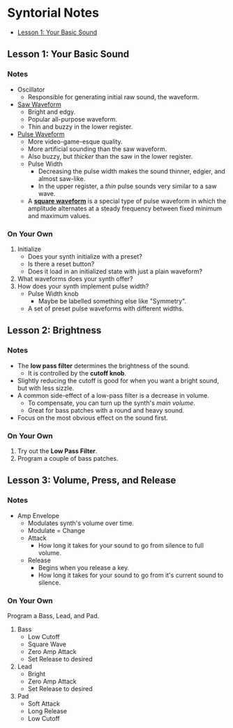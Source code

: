 # Syntorial Notes

* [Lesson 1: Your Basic Sound](#lesson-1-your-basic-sound)

## Lesson 1: Your Basic Sound
### Notes
* Oscillator
    * Responsible for generating initial raw sound, the waveform.
* [Saw Waveform](https://en.wikipedia.org/wiki/Sawtooth_wave)
    * Bright and edgy.
    * Popular all-purpose waveform.
    * Thin and buzzy in the lower register.
* [Pulse Waveform](https://en.wikipedia.org/wiki/Pulse_wave)
    * More video-game-esque quality.
    * More artificial sounding than the saw waveform. 
    * Also buzzy, but *thicker* than the saw in the lower register.
    * Pulse Width
        * Decreasing the pulse width makes the sound thinner, edgier, and almost saw-like.
        * In the upper register, a *thin* pulse sounds very similar to a saw wave.
    * A [**square waveform**](https://en.wikipedia.org/wiki/Square_wave) is a special type of pulse waveform in which the amplitude alternates at a steady frequency between fixed minimum and maximum values.

### On Your Own
1. Initialize
    * Does your synth initialize with a preset?
    * Is there a reset button?
    * Does it load in an initialized state with just a plain waveform?
2. What waveforms does your synth offer?
3. How does your synth implement pulse width?
    * Pulse Width knob
        * Maybe be labelled something else like "Symmetry".
    * A set of preset pulse waveforms with different widths.

## Lesson 2: Brightness
### Notes
* The **low pass filter** determines the brightness of the sound.
    * It is controlled by the **cutoff knob**.
* Slightly reducing the cutoff is good for when you want a bright sound, but with less sizzle.
* A common side-effect of a low-pass filter is a decrease in volume.
    * To compensate, you can turn up the synth's *main volume*.
    * Great for bass patches with a round and heavy sound.
* Focus on the most obvious effect on the sound first.

### On Your Own
1. Try out the **Low Pass Filter**.
2. Program a couple of bass patches.

## Lesson 3: Volume, Press, and Release
### Notes
* Amp Envelope
    * Modulates synth's volume over time.
    * Modulate = Change
    * Attack
        * How long it takes for your sound to go from silence to full volume.
    * Release
        * Begins when you release a key.
        * How long it takes for your sound to go from it's current sound to silence.

### On Your Own
Program a Bass, Lead, and Pad.

1. Bass
    * Low Cutoff
    * Square Wave
    * Zero Amp Attack
    * Set Release to desired
2. Lead
    * Bright
    * Zero Amp Attack
    * Set Release to desired
3. Pad
    * Soft Attack
    * Long Release
    * Low Cutoff
